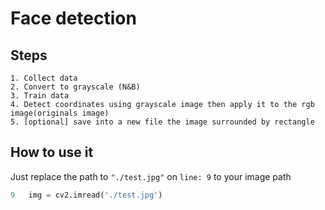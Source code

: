 # Face detection

## Steps

    1. Collect data 
    2. Convert to grayscale (N&B)
    3. Train data
    4. Detect coordinates using grayscale image then apply it to the rgb image(originals image)
    5. [optional] save into a new file the image surrounded by rectangle

## How to use it

Just replace the path to `"./test.jpg"` on `line: 9` to your image path

```python
9   img = cv2.imread('./test.jpg')
```
